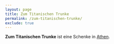 ```yaml
---
layout: page
title: Zum Titanischen Trunke
permalink: /zum-titanischen-trunke/
exclude: true
---
```


**Zum Titanischen Trunke** ist eine Schenke in [Athen](/athen/).
